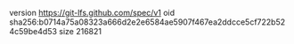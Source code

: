 version https://git-lfs.github.com/spec/v1
oid sha256:b0714a75a08323a666d2e2e6584ae5907f467ea2ddcce5cf722b524c59be4d53
size 216821
